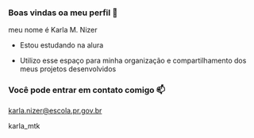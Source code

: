 ### Boas vindas oa meu perfil 🤍

meu nome é Karla M. Nizer

- Estou estudando na alura

- Utilizo esse espaço para minha organização e compartilhamento dos meus projetos desenvolvidos

### Você pode entrar em contato comigo 📫

karla.nizer@escola.pr.gov.br

karla_mtk

